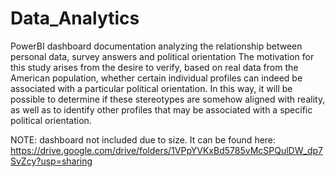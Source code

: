 # Data_Analytics
PowerBI dashboard documentation analyzing the relationship between personal data, survey answers and political orientation 
The motivation for this study arises from the desire to verify, based on real data from the American population, whether certain individual profiles can indeed be associated with a particular political orientation. In this way, it will be possible to determine if these stereotypes are somehow aligned with reality, as well as to identify other profiles that may be associated with a specific political orientation.

NOTE: dashboard not included due to size. It can be found here: https://drive.google.com/drive/folders/1VPpYVKxBd5785vMcSPQulDW_dp7SvZcy?usp=sharing

